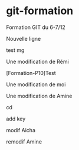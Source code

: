 
# git-formation
Formation GIT du 6-7/12

Nouvelle ligne

test mg

Une modification de Rémi


[Formation-P10]Test


Une modification de moi


Une modification de Amine

cd

add key

modif Aicha

remodif Amine

